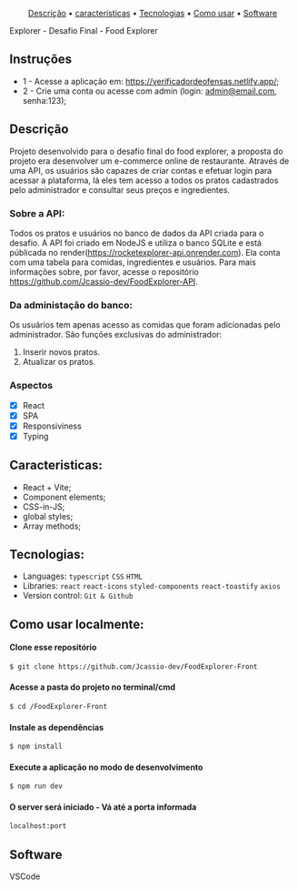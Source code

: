 <p align="center">
 <a href="#Description">Descrição</a> •
 <a href="#Features">características</a> • 
 <a href="#Technologies">Tecnologias</a> •
 <a href="#How to use">Como usar</a> •
 <a href="#Software">Software</a> 
</p>

Explorer - Desafio Final - Food Explorer

## Instruções
- 1 - Acesse a aplicação em: https://verificadordeofensas.netlify.app/;
- 2 - Crie uma conta ou acesse com admin (login: admin@email.com, senha:123);


</div>
<div id="Description">

## Descrição

Projeto desenvolvido para o desafio final do food explorer, a proposta do projeto era desenvolver um e-commerce online de restaurante. Através de uma API, os usuários são capazes de criar contas e efetuar login para acessar a plataforma, lá eles tem acesso a todos os pratos cadastrados pelo administrador e consultar seus preços e ingredientes.

### Sobre a API:
Todos os pratos e usuários no banco de dados da API criada para o desafio. A API foi criado em NodeJS e utiliza o banco SQLite e está públicada no render(https://rocketexplorer-api.onrender.com). Ela conta com uma tabela para comidas, ingredientes e usuários. Para mais informações sobre, por favor, acesse o repositório https://github.com/Jcassio-dev/FoodExplorer-API.

### Da administação do banco:
Os usuários tem apenas acesso as comidas que foram adicionadas pelo administrador. São funções exclusivas do administrador:
1. Inserir novos pratos.
2. Atualizar os pratos.
</div> 
<div id="Features">

### Aspectos

- [x] React
- [x] SPA
- [x] Responsiviness
- [x] Typing

</div>
<div id="Characteristics">

## Caracteristicas:
- React + Vite;
- Component elements;
- CSS-in-JS;
- global styles;
- Array methods;

</div>
<div id="Technologies">

## Tecnologias:

- Languages: `typescript` `CSS` `HTML`
- Libraries: `react` `react-icons` `styled-components` `react-toastify` `axios`
- Version control: `Git & Github`

</div>
<div id="How to use">

## Como usar localmente:

#### Clone esse repositório

```bash
$ git clone https://github.com/Jcassio-dev/FoodExplorer-Front
```

#### Acesse a pasta do projeto no terminal/cmd

```bash
$ cd /FoodExplorer-Front
```

#### Instale as dependências

```bash
$ npm install
```

#### Execute a aplicação no modo de desenvolvimento

```bash
$ npm run dev
```
#### O server será iniciado - Vá até a porta informada
```bash
localhost:port
```
</div>
<div id="Software">

## Software

VSCode
</div>
